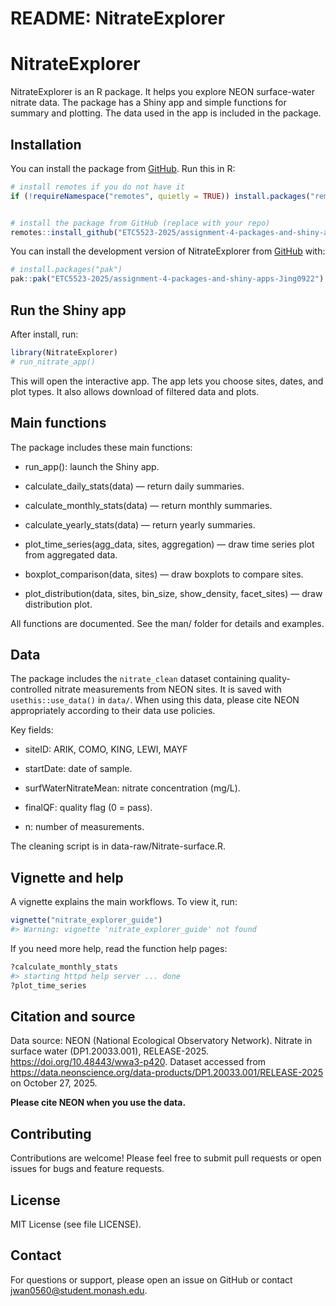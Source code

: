 README: NitrateExplorer
================

<!-- README.md is generated from README.Rmd. Please edit that file -->

# NitrateExplorer

<!-- badges: start -->

<!-- badges: end -->

NitrateExplorer is an R package. It helps you explore NEON surface-water
nitrate data. The package has a Shiny app and simple functions for
summary and plotting. The data used in the app is included in the
package.

## Installation

You can install the package from
[GitHub](https://github.com/ETC5523-2025/assignment-4-packages-and-shiny-apps-Jing0922).
Run this in R:

``` r
# install remotes if you do not have it
if (!requireNamespace("remotes", quietly = TRUE)) install.packages("remotes")


# install the package from GitHub (replace with your repo)
remotes::install_github("ETC5523-2025/assignment-4-packages-and-shiny-apps-Jing0922")
```

You can install the development version of NitrateExplorer from
[GitHub](https://github.com/) with:

``` r
# install.packages("pak")
pak::pak("ETC5523-2025/assignment-4-packages-and-shiny-apps-Jing0922")
```

## Run the Shiny app

After install, run:

``` r
library(NitrateExplorer)
# run_nitrate_app()
```

This will open the interactive app. The app lets you choose sites,
dates, and plot types. It also allows download of filtered data and
plots.

## Main functions

The package includes these main functions:

- run_app(): launch the Shiny app.

- calculate_daily_stats(data) — return daily summaries.

- calculate_monthly_stats(data) — return monthly summaries.

- calculate_yearly_stats(data) — return yearly summaries.

- plot_time_series(agg_data, sites, aggregation) — draw time series plot
  from aggregated data.

- boxplot_comparison(data, sites) — draw boxplots to compare sites.

- plot_distribution(data, sites, bin_size, show_density, facet_sites) —
  draw distribution plot.

All functions are documented. See the man/ folder for details and
examples.

## Data

The package includes the `nitrate_clean` dataset containing
quality-controlled nitrate measurements from NEON sites. It is saved
with `usethis::use_data()` in `data/`. When using this data, please cite
NEON appropriately according to their data use policies.

Key fields:

- siteID: ARIK, COMO, KING, LEWI, MAYF

- startDate: date of sample.

- surfWaterNitrateMean: nitrate concentration (mg/L).

- finalQF: quality flag (0 = pass).

- n: number of measurements.

The cleaning script is in data-raw/Nitrate-surface.R.

## Vignette and help

A vignette explains the main workflows. To view it, run:

``` r
vignette("nitrate_explorer_guide")
#> Warning: vignette 'nitrate_explorer_guide' not found
```

If you need more help, read the function help pages:

``` r
?calculate_monthly_stats
#> starting httpd help server ... done
?plot_time_series
```

## Citation and source

Data source: NEON (National Ecological Observatory Network). Nitrate in
surface water (DP1.20033.001), RELEASE-2025.
<https://doi.org/10.48443/wwa3-p420>. Dataset accessed from
<https://data.neonscience.org/data-products/DP1.20033.001/RELEASE-2025>
on October 27, 2025.

**Please cite NEON when you use the data.**

## Contributing

Contributions are welcome! Please feel free to submit pull requests or
open issues for bugs and feature requests.

## License

MIT License (see file LICENSE).

## Contact

For questions or support, please open an issue on GitHub or contact
jwan0560@student.monash.edu.
